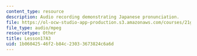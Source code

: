 ```yaml
---
content_type: resource
description: Audio recording demonstrating Japanese pronunciation.
file: https://ol-ocw-studio-app-production.s3.amazonaws.com/courses/21g-504-japanese-iv-spring-2009/1b06042546f2b84c23033673824c6a6d_Lesson17A3.mp3
file_type: audio/mpeg
resourcetype: Other
title: Lesson17A3
uid: 1b060425-46f2-b84c-2303-3673824c6a6d
---
```

